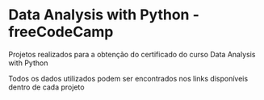 # Data Analysis with Python - freeCodeCamp

Projetos realizados para a obtenção do certificado do curso Data Analysis with Python

Todos os dados utilizados podem ser encontrados nos links disponíveis dentro de cada projeto
